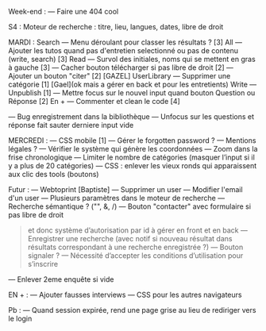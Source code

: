 Week-end :
— Faire une 404 cool 

S4 :
Moteur de recherche : titre, lieu, langues, dates, libre de droit

MARDI :
Search
— Menu déroulant pour classer les résultats ? [3]
All
— Ajouter les tutos quand pas d'entretien selectionné ou pas de contenu (write, search) [3]
Read
— Survol des initiales, noms qui se mettent en gras à gauche [3]
— Cacher bouton télécharger si pas libre de droit [2]
— Ajouter un bouton "citer" [2] [GAZEL]
UserLibrary
— Supprimer une catégorie [1] [Gael](ok mais a gérer en back et pour les entretients) 
Write
— Unpublish [1]
— Mettre focus sur le nouvel input quand bouton Question ou Réponse [2]
En +
— Commenter et clean le code [4]

— Bug enregistrement dans la bibliothèque
— Unfocus sur les questions et réponse fait sauter derniere input vide

MERCREDI :
— CSS mobile [1]
— Gérer le forgotten password ?
— Mentions légales ?
— Vérifier le système qui génère les coordonnées
— Zoom dans la frise chronologique
— Limiter le nombre de catégories (masquer l’input si il y a plus de 20 catégories)
— CSS : enlever les vieux ronds qui apparaissent aux clic des tools (boutons)


Futur :
— Webtoprint [Baptiste]
— Supprimer un user 
— Modifier l'email d'un user
— Plusieurs paramètres dans le moteur de recherche
— Recherche sémantique ? ("", &, /)
— Bouton "contacter" avec formulaire si pas libre de droit
  > et donc système d’autorisation par id à gérer en front et en back
— Enregistrer une recherche (avec notif si nouveau résultat dans résultats correspondant à une recherche enregistrée ?)
— Bouton signaler ?
— Nécessité d’accepter les conditions d’utilisation pour s’inscrire

— Enlever 2eme enquête si vide

EN + :
— Ajouter fausses interviews
— CSS pour les autres navigateurs

Pb :
— Quand session expirée, rend une page grise au lieu de rediriger vers le login
